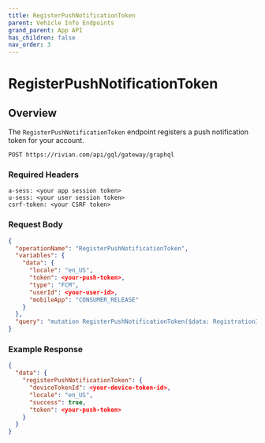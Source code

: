 ```yaml
---
title: RegisterPushNotificationToken
parent: Vehicle Info Endpoints
grand_parent: App API
has_children: false
nav_order: 3
---
```


# RegisterPushNotificationToken

## Overview

The `RegisterPushNotificationToken` endpoint registers a push notification token for your account.

`POST https://rivian.com/api/gql/gateway/graphql`

### Required Headers

```text
a-sess: <your app session token>
u-sess: <your user session token>
csrf-token: <your CSRF token>
```

### Request Body

```json
{
  "operationName": "RegisterPushNotificationToken",
  "variables": {
    "data": {
      "locale": "en_US",
      "token": <your-push-token>,
      "type": "FCM",
      "userId": <your-user-id>,
      "mobileApp": "CONSUMER_RELEASE"
    }
  },
  "query": "mutation RegisterPushNotificationToken($data: RegistrationInput!) { registerPushNotificationToken(data: $data) { deviceTokenId locale success token } }"
}
```

### Example Response

```json
{
  "data": {
    "registerPushNotificationToken": {
      "deviceTokenId": <your-device-token-id>,
      "locale": "en_US",
      "success": true,
      "token": <your-push-token>
    }
  }
}
```
